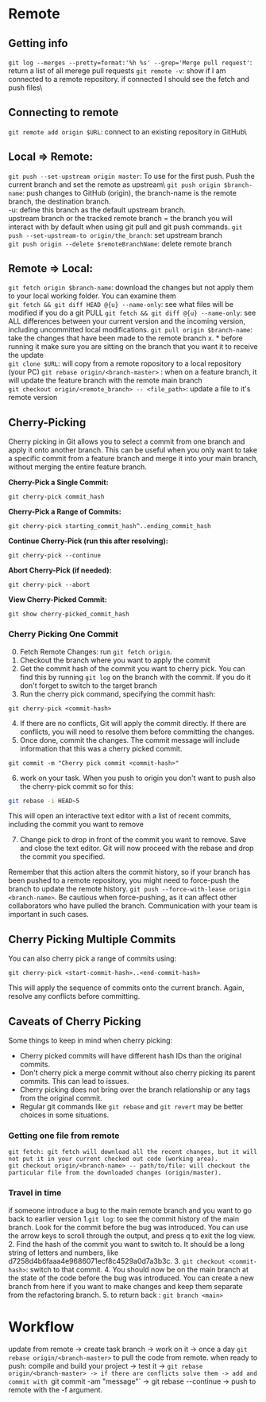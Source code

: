 # Remote

## Getting info
`git log --merges --pretty=format:'%h %s' --grep='Merge pull request'`: return a list of all merege pull requests
`git remote -v`: show if I am connected to a remote repository. if connected I should see the fetch and push files\

## Connecting to remote
`git remote add origin $URL`: connect to an existing repository in GitHub\

##  Local => Remote:
`git push --set-upstream origin master`: To use for the first push. Push the current branch and set the remote as upstream\ 
`git push origin $branch-name`: push changes to GitHub (origin), the branch-name is the remote branch, the destination branch.\
-u: define this branch as the default upstream branch.\
upstream branch or the tracked remote branch = the branch you will interact with by default when using git pull and git push commands.
`git push --set-upstream-to origin/the_branch`: set upstream branch\
`git push origin --delete $remoteBranchName`: delete remote branch


## Remote => Local:

`git fetch origin $branch-name`: download the changes but not apply them to your local working folder. You can examine them\
`git fetch && git diff HEAD @{u} --name-only`: see what files will be modified if you do a git PULL
`git fetch && git diff @{u} --name-only`: see ALL differences between your current version and the incoming version, including uncommitted local modifications. 
`git pull origin $branch-name`: take the changes that have been made to the remote branch x.  * before running it make sure you are sitting on the branch that you want it to receive the update\
`git clone $URL`: will copy from a remote ropository to a local repository (your PC)
`git rebase origin/<branch-master>` : when on a feature branch, it will update the feature branch with the remote main branch <branch-master>\
`git checkout origin/<remote_branch> -- <file_path>`: update a file to it's remote version


## Cherry-Picking 
Cherry picking in Git allows you to select a commit from one branch and apply it onto another branch. This can be useful when you only want to take a specific commit from a feature branch and merge it into your main branch, without merging the entire feature branch.



**Cherry-Pick a Single Commit:**
  ```
  git cherry-pick commit_hash
  ```

**Cherry-Pick a Range of Commits:**
  ```
  git cherry-pick starting_commit_hash^..ending_commit_hash
  ```

**Continue Cherry-Pick (run this after resolving):**
  ```
  git cherry-pick --continue
  ```

**Abort Cherry-Pick (if needed):**
  ```
  git cherry-pick --abort
  ```

**View Cherry-Picked Commit:**
  ```
  git show cherry-picked_commit_hash
  ```


### Cherry Picking One Commit
0. Fetch Remote Changes: run `git fetch origin`. 
1. Checkout the branch where you want to apply the commit 
2. Get the commit hash of the commit you want to cherry pick. You can find this by running `git log` on the branch with the commit. If you do it don't forget to switch to the target branch
3. Run the cherry pick command, specifying the commit hash:
```
git cherry-pick <commit-hash>
```
4. If there are no conflicts, Git will apply the commit directly. If there are conflicts, you will need to resolve them before committing the changes.
5. Once done, commit the changes. The commit message will include information that this was a cherry picked commit.
```
git commit -m "Cherry pick commit <commit-hash>" 
```
6. work on your task. When you push to origin you don't want to push also  the cherry-pick commit so for this:
```bash
git rebase -i HEAD~5
```
This will open an interactive text editor with a list of recent commits, including the commit you want to remove

7. Change pick to drop in front of the commit you want to remove. Save and close the text editor. Git will now proceed with the rebase and drop the commit you specified.

Remember that this action alters the commit history, so if your branch has been pushed to a remote repository, you might need to force-push the branch to update the remote history. `git push --force-with-lease origin <branch-name>`. Be cautious when force-pushing, as it can affect other collaborators who have pulled the branch. Communication with your team is important in such cases.


## Cherry Picking Multiple Commits 
You can also cherry pick a range of commits using:

```
git cherry-pick <start-commit-hash>..<end-commit-hash>
```
This will apply the sequence of commits onto the current branch. Again, resolve any conflicts before committing.

## Caveats of Cherry Picking

Some things to keep in mind when cherry picking:
- Cherry picked commits will have different hash IDs than the original commits.
- Don't cherry pick a merge commit without also cherry picking its parent commits. This can lead to issues.
- Cherry picking does not bring over the branch relationship or any tags from the original commit.
- Regular git commands like `git rebase` and `git revert` may be better choices in some situations.




 ### Getting one file from remote
```
git fetch: git fetch will download all the recent changes, but it will not put it in your current checked out code (working area).
git checkout origin/<branch-name> -- path/to/file: will checkout the particular file from the downloaded changes (origin/master).
```
   

### Travel in time
 if someone introduce a bug to the main remote branch and you want to go back to earlier version
1.`git log`:  to see the commit history of the main branch. Look for the commit before the bug was introduced. You can use the arrow keys to scroll through the output, and press q to exit the log view.
2. Find the hash of the commit you want to switch to. It should be a long string of letters and numbers, like d7258d4b6faaa4e9686071ecf8c4529a0d7a3b3c.
3. `git checkout <commit-hash>`:  switch to that commit. 
4. You should now be on the main branch at the state of the code before the bug was introduced. You can create a new branch from here if you want to make changes and keep them separate from the refactoring branch.
5. to return back : `git branch <main>`


# Workflow
 update from remote -> create task branch -> work on it -> once a day `git rebase origin/<branch-master>` to pull the code from remote.
 when ready to push: compile and build your project -> test it -> `git rebase origin/<branch-master> -> if there are conflicts solve them
 -> add and commit with `git commit -am "message"` -> git rebase --continue -> push to remote with the -f argument.
